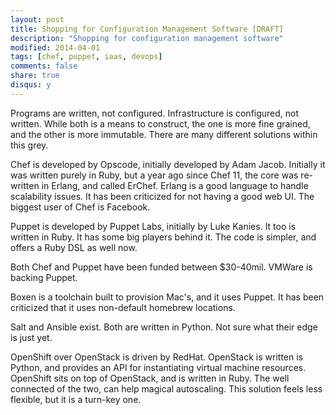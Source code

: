```yaml
---
layout: post
title: Shopping for Configuration Management Software [DRAFT]
description: "Shopping for configuration management software"
modified: 2014-04-01
tags: [chef, puppet, iaas, devops]
comments: false
share: true
disqus: y
---
```


Programs are written, not configured. Infrastructure is configured, not written. While both is a means to construct, the one is more fine grained, and the other is more immutable. There are many different solutions within this grey.

Chef is developed by Opscode, initially developed by Adam Jacob. Initially it was written purely in Ruby, but a year ago since Chef 11, the core was re-written in Erlang, and called ErChef. Erlang is a good language to handle scalability issues. It has been criticized for not having a good web UI. The biggest user of Chef is Facebook.

Puppet is developed by Puppet Labs, initially by Luke Kanies. It too is written in Ruby. It has some big players behind it. The code is simpler, and offers a Ruby DSL as well now.

Both Chef and Puppet have been funded between $30-40mil. VMWare is backing Puppet.

Boxen is a toolchain built to provision Mac's, and it uses Puppet. It has been criticized that it uses non-default homebrew locations.

Salt and Ansible exist. Both are written in Python. Not sure what their edge is just yet.

OpenShift over OpenStack is driven by RedHat. OpenStack is written is Python, and provides an API for instantiating virtual machine resources. OpenShift sits on top of OpenStack, and is written in Ruby. The well connected of the two, can help magical autoscaling. This solution feels less flexible, but it is a turn-key one.






